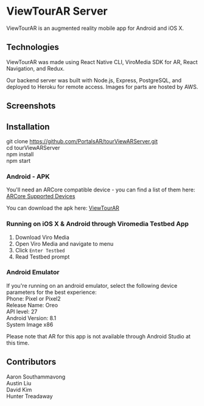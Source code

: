 # ViewTourAR Server

ViewTourAR is an augmented reality mobile app for Android and iOS X.

## Technologies

ViewTourAR was made using React Native CLI, ViroMedia SDK for AR, React Navigation, and Redux.

Our backend server was built with Node.js, Express, PostgreSQL, and deployed to Heroku for remote access. Images for parts are hosted by AWS.

## Screenshots

## Installation

git clone https://github.com/PortalsAR/tourViewARServer.git <br />
cd tourViewARServer <br />
npm install <br />
npm start

### Android - APK

You'll need an ARCore compatible device - you can find a list of them here: <br />
[ARCore Supported Devices](https://developers.google.com/ar/discover/supported-devices)

You can download the apk here: [ViewTourAR](https://www.dropbox.com/s/3zuzo7d45yrhcrd/buildandgo-app-release.apk?dl=0)

### Running on iOS X & Android through Viromedia Testbed App

1. Download Viro Media <br />
2. Open Viro Media and navigate to menu <br />
3. Click `Enter Testbed` <br />
4. Read Testbed prompt

### Android Emulator

If you're running on an android emulator, select the following device parameters for the best experience: <br />
Phone: Pixel or Pixel2 <br />
Release Name: Oreo <br />
API level: 27 <br />
Android Version: 8.1 <br />
System Image x86 <br />

Please note that AR for this app is not available through Android Studio at this time.

## Contributors

Aaron Southammavong <br />
Austin Liu <br />
David Kim <br />
Hunter Treadaway <br />
